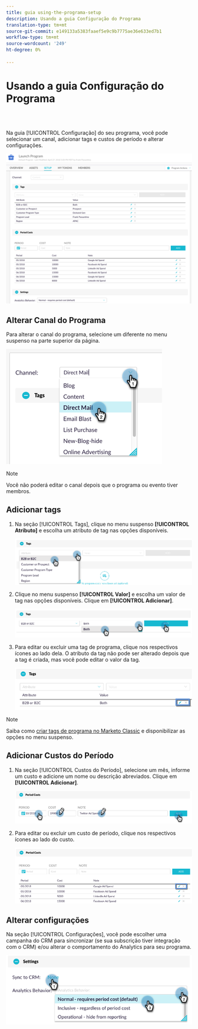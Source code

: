 ```yaml
---
title: guia using-the-programa-setup
description: Usando a guia Configuração do Programa
translation-type: tm+mt
source-git-commit: e149133a5383faaef5e9c9b7775ae36e633ed7b1
workflow-type: tm+mt
source-wordcount: '249'
ht-degree: 0%

---
```



# Usando a guia Configuração do Programa

<br> 

Na guia [!UICONTROL Configuração] do seu programa, você pode selecionar um canal, adicionar tags e custos de período e alterar configurações.

![Imagem Um](/help/sky/assets/programs/using-the-program-setup-tab/using-the-program-setup-tab-1.png)

## Alterar Canal do Programa

Para alterar o canal do programa, selecione um diferente no menu suspenso na parte superior da página.

![Imagem dois](/help/sky/assets/programs/using-the-program-setup-tab/using-the-program-setup-tab-2.png)

>[!NOTE]
>
>Você não poderá editar o canal depois que o programa ou evento tiver membros.

## Adicionar tags

1. Na seção [!UICONTROL Tags], clique no menu suspenso **[!UICONTROL Atributo]** e escolha um atributo de tag nas opções disponíveis.

   ![Imagem Três](/help/sky/assets/programs/using-the-program-setup-tab/using-the-program-setup-tab-3.png)

1. Clique no menu suspenso **[!UICONTROL Valor]** e escolha um valor de tag nas opções disponíveis. Clique em **[!UICONTROL Adicionar]**.

   ![Imagem quatro](/help/sky/assets/programs/using-the-program-setup-tab/using-the-program-setup-tab-4.png)

1. Para editar ou excluir uma tag de programa, clique nos respectivos ícones ao lado dela. O atributo da tag não pode ser alterado depois que a tag é criada, mas você pode editar o valor da tag.

   ![Imagem cinco](/help/sky/assets/programs/using-the-program-setup-tab/using-the-program-setup-tab-5.png)

>[!NOTE]
>
>Saiba como [criar tags de programa no Marketo Classic](https://docs.marketo.com/display/public/DOCS/Create+a+New+Program+Tag+and+Tag+Values) e disponibilizar as opções no menu suspenso.

## Adicionar Custos do Período

1. Na seção [!UICONTROL Custos do Período], selecione um mês, informe um custo e adicione um nome ou descrição abreviados. Clique em **[!UICONTROL Adicionar]**.

   ![Imagem seis](/help/sky/assets/programs/using-the-program-setup-tab/using-the-program-setup-tab-6.png)

1. Para editar ou excluir um custo de período, clique nos respectivos ícones ao lado do custo.

   ![Imagem sete](/help/sky/assets/programs/using-the-program-setup-tab/using-the-program-setup-tab-7.png)

## Alterar configurações

Na seção [!UICONTROL Configurações], você pode escolher uma campanha do CRM para sincronizar (se sua subscrição tiver integração com o CRM) e/ou alterar o comportamento do Analytics para seu programa.

![Imagem Oito](/help/sky/assets/programs/using-the-program-setup-tab/using-the-program-setup-tab-8.png)
